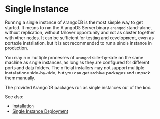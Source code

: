 Single Instance
===============

Running a single instance of ArangoDB is the most simple way to get started.
It means to run the ArangoDB Server binary `arangod` stand-alone, without
replication, without failover opportunity and not as cluster together with
other nodes. It can be sufficient for testing and development, even as portable
installation, but it is not recommended to run a single instance in production.

You may run multiple processes of `arangod` side-by-side on the same machine as
single instances, as long as they are configured for different ports and data
folders. The official installers may not support multiple installations
side-by-side, but you can get archive packages and unpack them manually.

The provided ArangoDB packages run as single instances out of the box.

See also:

- [Installation](../../../Installation/README.md)
- [Single Instance Deployment](../../../Deployment/SingleInstance/README.md)
